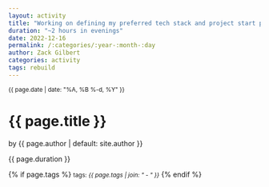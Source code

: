 ```yaml
---
layout: activity
title: "Working on defining my preferred tech stack and project start process"
duration: "~2 hours in evenings"
date: 2022-12-16
permalink: /:categories/:year-:month-:day
author: Zack Gilbert
categories: activity
tags: rebuild
---
```


<small>{{ page.date | date: "%A, %B %-d, %Y" }}</small>
<h1>{{ page.title }}</h1>

<p class="view">by {{ page.author | default: site.author }}</p>

<p>{{ page.duration }}</p>

{% if page.tags %}
  <small>tags: <em>{{ page.tags | join: "</em> - <em>" }}</em></small>
{% endif %}
